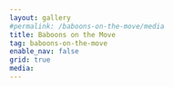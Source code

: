 ```yaml
---
layout: gallery
#permalink: /baboons-on-the-move/media
title: Baboons on the Move
tag: baboons-on-the-move
enable_nav: false
grid: true
media: 
---
```





